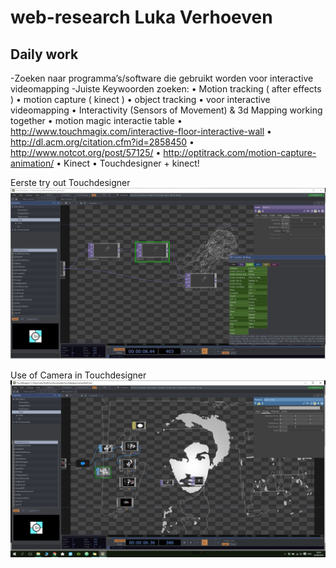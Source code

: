 # web-research Luka Verhoeven
## Daily work

-Zoeken naar programma’s/software die gebruikt worden voor interactive videomapping
-Juiste Keywoorden zoeken:
•	Motion tracking ( after effects )
•	motion capture  ( kinect )
•	object tracking
•	voor interactive videomapping
•	Interactivity (Sensors of Movement) & 3d Mapping working together
•	motion magic interactie table
•	http://www.touchmagix.com/interactive-floor-interactive-wall
•	http://dl.acm.org/citation.cfm?id=2858450
•	http://www.notcot.org/post/57125/
•	http://optitrack.com/motion-capture-animation/
•	Kinect
•	Touchdesigner + kinect!

Eerste try out Touchdesigner
![alt text](https://raw.githubusercontent.com/LukaVerhoeven/web-research/master/TutorialTry1.JPG)

Use of Camera in Touchdesigner
![alt text](https://raw.githubusercontent.com/LukaVerhoeven/web-research/master/cameraUse.png)
